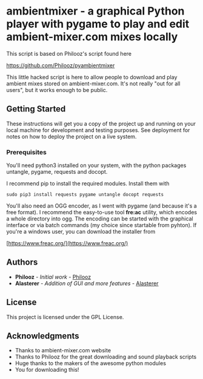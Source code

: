 # ambientmixer - a graphical Python player with pygame to play and edit ambient-mixer.com mixes locally
This script is based on Philooz's script found here

https://github.com/Philooz/pyambientmixer

This little hacked script is here to allow people to download and play ambient mixes stored on ambient-mixer.com. It's not really "out for all users", but it works enough to be public.

## Getting Started
These instructions will get you a copy of the project up and running on your local machine for development and testing purposes. See deployment for notes on how to deploy the project on a live system.

### Prerequisites

You'll need python3 installed on your system, with the python packages untangle, pygame, requests and docopt.

I recommend pip to install the required modules. Install them with

```sudo pip3 install requests pygame untangle docopt requests```

You'll also need an OGG encoder, as I went with pygame (and because it's a free format).
I recommend the easy-to-use tool **fre:ac** utility, which encodes a whole directory into ogg.
The encoding can be started with the graphical interface or via batch commands (my choice
since startable from pyhton).
If you're a windows user, you can download the installer from

[https://www.freac.org/](https://www.freac.org/)

## Authors

* **Philooz** - *Initial work* - [Philooz](https://github.com/Philooz)
* **Alasterer** - *Addition of GUI and more features* - [Alasterer](https://github.com/Alasterer)

## License

This project is licensed under the GPL License.

## Acknowledgments

* Thanks to ambient-mixer.com website
* Thanks to Philooz for the great downloading and sound playback scripts
* Huge thanks to the makers of the awesome python modules
* You for downloading this!
